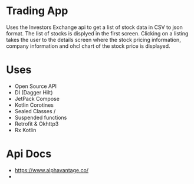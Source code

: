 # Trading App

Uses the Investors Exchange api to get a list of stock data in CSV to json format. 
The list of stocks is displyed in the first screen. Clicking on a listing takes the user to the details screen where the stock pricing information, 
company information and ohcl chart of the stock price is displayed.

# Uses

* Open Source API
* DI (Dagger Hilt)
* JetPack Compose
* Kotlin Corotines
* Sealed Classes /
* Suspended functions
* Retrofit & Okhttp3
* Rx Kotlin

# Api Docs
- https://www.alphavantage.co/
- 
